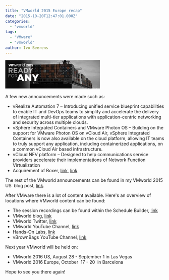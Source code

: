 ```yaml
---
title: "VMworld 2015 Europe recap"
date: "2015-10-20T12:47:01.000Z"
categories: 
  - "vmworld"
tags: 
  - "VMware"
  - "vmworld"
author: Ivo Beerens
---
```


[![vmworld](images/vmworld-300x90.png)](images/vmworld.png)

A few new announcements were made such as:

- vRealize Automation 7 – Introducing unified service blueprint capabilities to enable IT and DevOps teams to simplify and accelerate the delivery of integrated multi-tier applications with application-centric networking and security across multiple clouds.
- vSphere Integrated Containers and VMware Photon OS – Building on the support for VMware Photon OS on vCloud Air, vSphere Integrated Containers is now also available on the cloud platform, allowing IT teams to truly support any application, including containerized applications, on a common vCloud Air based infrastructure.
- vCloud NFV platform – Designed to help communications service providers accelerate their implementations of Network Function Virtualization
- Acquirement of Boxer, [link](https://blogs.VMware.com/euc/2015/10/vmworld-europe-2015.html), [link](http://www.getboxer.com/)

The rest of the VMworld announcements can be found in my VMworld 2015 US  blog post, [link](https://www.ivobeerens.nl/2015/09/01/whats-announced-at-vmworld-2015/).

After VMware there is a lot of content available. Here's an overview of locations where VMworld content can be found:

- The session recordings can be found within the Schedule Builder, [link](http://www.vmworld.com/en/europe/learning/schedule-builder.html)
- VMworld blog, [link](https://blogs.VMware.com/vmworld/)
- VMworld Twitter, [link](https://twitter.com/VMworld)
- VMworld YouTube Channel, [link](https://www.youtube.com/channel/UCaC9l9CYIEazFB5-pWfCNKw)
- Hands-On Labs, [link](http://labs.hol.VMware.com/HOL/catalogs/)
- vBrownBags YouTube Channel, [link](https://www.youtube.com/channel/UCaZf13iWhwnBdpIkrEmHLbA)

Next year VMworld will be held on:

- VMworld 2016 US, August 28 - September 1 in Las Vegas
- VMworld 2016 Europe, October  17 - 20  in Barcelona

Hope to see you there again!




